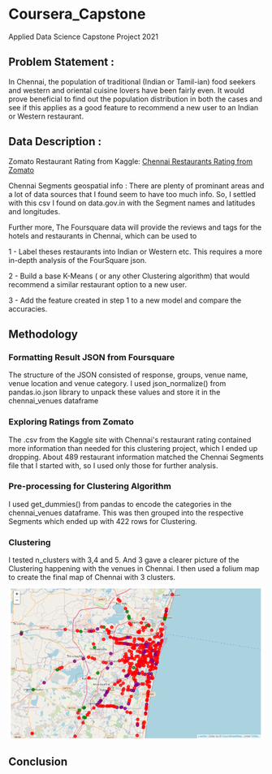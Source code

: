 # Coursera_Capstone

Applied Data Science Capstone Project 2021

## Problem Statement :
In Chennai, the population of traditional (Indian or Tamil-ian) food seekers and western and oriental cuisine lovers have been fairly even. It would prove beneficial to find out the population distribution in both the cases and see if this applies as a good feature to recommend a new user to an Indian or Western restaurant.

## Data Description :

Zomato Restaurant Rating from Kaggle:
[Chennai Restaurants Rating from Zomato](https://www.kaggle.com/phiitm/chennai-zomato-restaurants-data)

Chennai Segments geospatial info :
There are plenty of prominant areas and a lot of data sources that I found seem to have too much info. So, I settled with this csv I found on data.gov.in with the Segment names and latitudes and longitudes.

Further more, The Foursquare data will provide the reviews and tags for the hotels and restaurants in Chennai, which can be used to

1 - Label theses restaurants into Indian or Western etc. This requires a more in-depth analysis of the FourSquare json. 

2 - Build a base K-Means ( or any other Clustering algorithm) that would recommend a similar restaurant option to a new user.

3 - Add the feature created in step 1 to a new model and compare the accuracies.

## Methodology

### Formatting Result JSON from Foursquare
The structure of the JSON consisted of response, groups, venue name, venue location and venue category. I used json_normalize() from pandas.io.json library to unpack these values and store it in the chennai_venues dataframe

### Exploring Ratings from Zomato
The .csv from the Kaggle site with Chennai's restaurant rating contained more information than needed for this clustering project, which I ended up dropping. About 489 restaurant information matched the Chennai Segments file that I started with, so I used only those for further analysis.

### Pre-processing for Clustering Algorithm
I used get_dummies() from pandas to encode the categories in the chennai_venues dataframe. This was then grouped into the respective Segments which ended up with 422 rows for Clustering.

### Clustering
I tested n_clusters with 3,4 and 5. And 3 gave a clearer picture of the Clustering happening with the venues in Chennai. I then used a folium map to create the final map of Chennai with 3 clusters.

![alt text](https://github.com/hema59/Coursera_Capstone/blob/main/final_cluster_map.PNG)
## Conclusion
